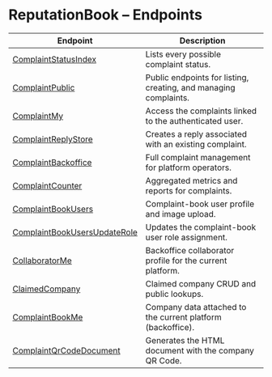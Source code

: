 # ReputationBook – Endpoints

| Endpoint | Description |
| -------- | ----------- |
| [ComplaintStatusIndex](ComplaintStatusIndex.md) | Lists every possible complaint status. |
| [ComplaintPublic](ComplaintPublic.md) | Public endpoints for listing, creating, and managing complaints. |
| [ComplaintMy](ComplaintMy.md) | Access the complaints linked to the authenticated user. |
| [ComplaintReplyStore](ComplaintReplyStore.md) | Creates a reply associated with an existing complaint. |
| [ComplaintBackoffice](ComplaintBackoffice.md) | Full complaint management for platform operators. |
| [ComplaintCounter](ComplaintCounter.md) | Aggregated metrics and reports for complaints. |
| [ComplaintBookUsers](ComplaintBookUsers.md) | Complaint-book user profile and image upload. |
| [ComplaintBookUsersUpdateRole](ComplaintBookUsersUpdateRole.md) | Updates the complaint-book user role assignment. |
| [CollaboratorMe](CollaboratorMe.md) | Backoffice collaborator profile for the current platform. |
| [ClaimedCompany](ClaimedCompany.md) | Claimed company CRUD and public lookups. |
| [ComplaintBookMe](ComplaintBookMe.md) | Company data attached to the current platform (backoffice). |
| [ComplaintQrCodeDocument](ComplaintQrCodeDocument.md) | Generates the HTML document with the company QR Code. |

